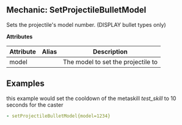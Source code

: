 Mechanic: SetProjectileBulletModel
--------------------------
Sets the projectile's model number. (DISPLAY bullet types only)

**Attributes**

| Attribute | Alias | Description |
| --------- | ----- | ----------- |
| model     |       | The model to set the projectile to       |

Examples
--------
this example would set the cooldown of the metaskill *test_skill* to 10 seconds for the caster
```yaml
- setProjectileBulletModel{model=1234}

```